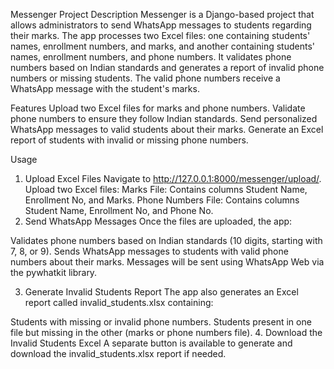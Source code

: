

Messenger Project
Description
Messenger is a Django-based project that allows administrators to send WhatsApp messages to students regarding their marks. The app processes two Excel files: one containing students' names, enrollment numbers, and marks, and another containing students' names, enrollment numbers, and phone numbers. It validates phone numbers based on Indian standards and generates a report of invalid phone numbers or missing students. The valid phone numbers receive a WhatsApp message with the student's marks.

Features
Upload two Excel files for marks and phone numbers.
Validate phone numbers to ensure they follow Indian standards.
Send personalized WhatsApp messages to valid students about their marks.
Generate an Excel report of students with invalid or missing phone numbers.

Usage
1. Upload Excel Files
Navigate to http://127.0.0.1:8000/messenger/upload/.
Upload two Excel files:
Marks File: Contains columns Student Name, Enrollment No, and Marks.
Phone Numbers File: Contains columns Student Name, Enrollment No, and Phone No.
2. Send WhatsApp Messages
Once the files are uploaded, the app:

Validates phone numbers based on Indian standards (10 digits, starting with 7, 8, or 9).
Sends WhatsApp messages to students with valid phone numbers about their marks.
Messages will be sent using WhatsApp Web via the pywhatkit library.

3. Generate Invalid Students Report
The app also generates an Excel report called invalid_students.xlsx containing:

Students with missing or invalid phone numbers.
Students present in one file but missing in the other (marks or phone numbers file).
4. Download the Invalid Students Excel
A separate button is available to generate and download the invalid_students.xlsx report if needed.

